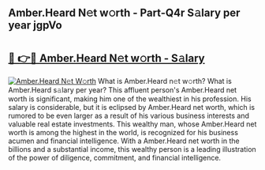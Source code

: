 ## Amber.Heard N𝚎t w𝚘rth - Part-Q4r S𝚊lary per year jgpVo

# <h2><a href="http://gc054wh.nevu.top/?p=Amber.Heard">🔗 👉🔴 Amber.Heard N𝚎t w𝚘rth - S𝚊lary</a></h2>

[![Amber.Heard N𝚎t W𝚘rth](https://i.imgur.com/Oavwk0R.jpeg)](http://gc054wh.nevu.top/?p=Amber.Heard)
What is Amber.Heard n𝚎t w𝚘rth? What is Amber.Heard s𝚊lary per year?
This affluent person's Amber.Heard net worth is significant, making him one of the wealthiest in his profession. His salary is considerable, but it is eclipsed by Amber.Heard net worth, which is rumored to be even larger as a result of his various business interests and valuable real estate investments. This wealthy man, whose Amber.Heard net worth is among the highest in the world, is recognized for his business acumen and financial intelligence. With a Amber.Heard net worth in the billions and a substantial income, this wealthy person is a leading illustration of the power of diligence, commitment, and financial intelligence.
